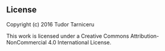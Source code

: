 ## License

Copyright (c) 2016 Tudor Tarniceru

This work is licensed under a Creative Commons Attribution-NonCommercial 4.0 International License.

